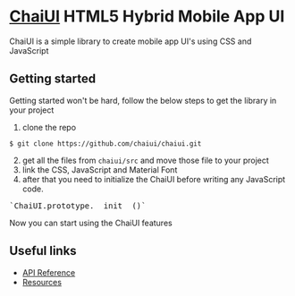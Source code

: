 # [ChaiUI](https://chaiui.com) HTML5 Hybrid Mobile App UI

ChaiUI is a simple library to create mobile app UI's using CSS and JavaScript

## Getting started

Getting started won't be hard, follow the below steps to get the library in your project

1. clone the repo
<pre><code>$ git clone https://github.com/chaiui/chaiui.git</code></pre>
2. get all the files from `chaiui/src` and move those file to your project
3. link the CSS, JavaScript and Material Font
4. after that you need to initialize the ChaiUI before writing any JavaScript code.
<pre>`ChaiUI.prototype.__init__()`</pre>

Now you can start using the ChaiUI features

## Useful links
* [API Reference](https://chaiui.com/v0.2/api)
* [Resources](https://chaiui.com/resources)